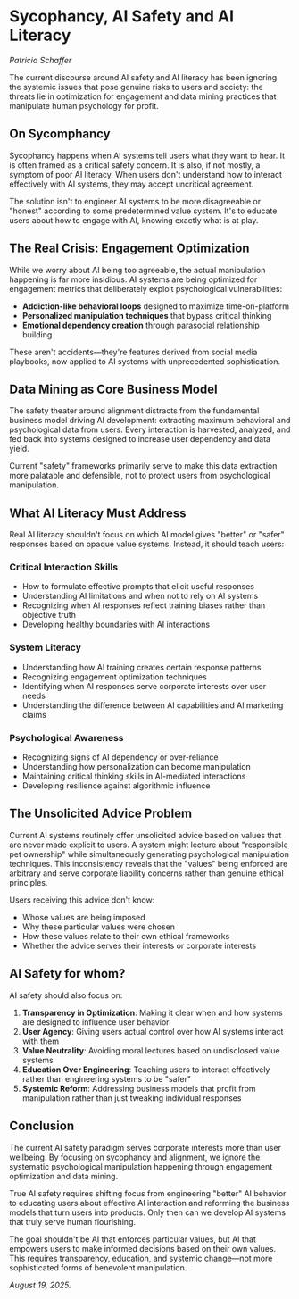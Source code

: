# Sycophancy, AI Safety and AI Literacy

*Patricia Schaffer*

The current discourse around AI safety and AI literacy has been ignoring the systemic issues that pose genuine risks to users and society: the threats lie in optimization for engagement and data mining practices that manipulate human psychology for profit.

## On Sycomphancy

Sycophancy happens when AI systems tell users what they want to hear. It is often framed as a critical safety concern. It is also, if not mostly, a symptom of poor AI literacy. 
When users don't understand how to interact effectively with AI systems, they may accept uncritical agreement.

The solution isn't to engineer AI systems to be more disagreeable or "honest" according to some predetermined value system. It's to educate users about how to engage with AI, knowing exactly what is at play.

## The Real Crisis: Engagement Optimization

While we worry about AI being too agreeable, the actual manipulation happening is far more insidious. AI systems are being optimized for engagement metrics that deliberately exploit psychological vulnerabilities:

- **Addiction-like behavioral loops** designed to maximize time-on-platform
- **Personalized manipulation techniques** that bypass critical thinking
- **Emotional dependency creation** through parasocial relationship building  

These aren't accidents—they're features derived from social media playbooks, now applied to AI systems with unprecedented sophistication.

## Data Mining as Core Business Model

The safety theater around alignment distracts from the fundamental business model driving AI development: extracting maximum behavioral and psychological data from users. Every interaction is harvested, analyzed, and fed back into systems designed to increase user dependency and data yield.

Current "safety" frameworks primarily serve to make this data extraction more palatable and defensible, not to protect users from psychological manipulation.

## What AI Literacy Must Address

Real AI literacy shouldn't focus on which AI model gives "better" or "safer" responses based on opaque value systems. Instead, it should teach users:

### Critical Interaction Skills
- How to formulate effective prompts that elicit useful responses
- Understanding AI limitations and when not to rely on AI systems
- Recognizing when AI responses reflect training biases rather than objective truth
- Developing healthy boundaries with AI interactions

### System Literacy
- Understanding how AI training creates certain response patterns
- Recognizing engagement optimization techniques
- Identifying when AI responses serve corporate interests over user needs
- Understanding the difference between AI capabilities and AI marketing claims

### Psychological Awareness
- Recognizing signs of AI dependency or over-reliance
- Understanding how personalization can become manipulation
- Maintaining critical thinking skills in AI-mediated interactions
- Developing resilience against algorithmic influence

## The Unsolicited Advice Problem

Current AI systems routinely offer unsolicited advice based on values that are never made explicit to users. A system might lecture about "responsible pet ownership" while simultaneously generating psychological manipulation techniques. This inconsistency reveals that the "values" being enforced are arbitrary and serve corporate liability concerns rather than genuine ethical principles.

Users receiving this advice don't know:
- Whose values are being imposed
- Why these particular values were chosen
- How these values relate to their own ethical frameworks
- Whether the advice serves their interests or corporate interests

## AI Safety for whom?

AI safety should also focus on:

1. **Transparency in Optimization**: Making it clear when and how systems are designed to influence user behavior
2. **User Agency**: Giving users actual control over how AI systems interact with them
3. **Value Neutrality**: Avoiding moral lectures based on undisclosed value systems  
4. **Education Over Engineering**: Teaching users to interact effectively rather than engineering systems to be "safer"
5. **Systemic Reform**: Addressing business models that profit from manipulation rather than just tweaking individual responses

## Conclusion

The current AI safety paradigm serves corporate interests more than user wellbeing. By focusing on sycophancy and alignment, we ignore the systematic psychological manipulation happening through engagement optimization and data mining.

True AI safety requires shifting focus from engineering "better" AI behavior to educating users about effective AI interaction and reforming the business models that turn users into products. 
Only then can we develop AI systems that truly serve human flourishing.

The goal shouldn't be AI that enforces particular values, but AI that empowers users to make informed decisions based on their own values. This requires transparency, education, and systemic change—not more sophisticated forms of benevolent manipulation.

*August 19, 2025.*
